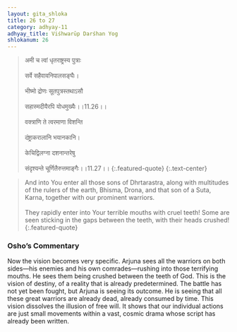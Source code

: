 ```yaml
---
layout: gita_shloka
title: 26 to 27
category: adhyay-11
adhyay_title: Viśhwarūp Darśhan Yog
shlokanum: 26
---
```


> अमी च त्वां धृतराष्ट्रस्य पुत्राः<br><br>सर्वे सहैवावनिपालसङ्घैः।<br><br>भीष्मो द्रोणः सूतपुत्रस्तथाऽसौ<br><br>सहास्मदीयैरपि योधमुख्यैः।।11.26।।<br><br>वक्त्राणि ते त्वरमाणा विशन्ति<br><br>दंष्ट्राकरालानि भयानकानि।<br><br>केचिद्विलग्ना दशनान्तरेषु<br><br>संदृश्यन्ते चूर्णितैरुत्तमाङ्गैः।।11.27।।
{:.featured-quote} 
{:.text-center}

> And into You enter all those sons of Dhrtarastra, along with multitudes of the rulers of the earth, Bhisma, Drona, and that son of a Suta, Karna, together with our prominent warriors.<br><br>They rapidly enter into Your terrible mouths with cruel teeth! Some are seen sticking in the gaps between the teeth, with their heads crushed!
{:.featured-quote}

### Osho’s Commentary
Now the vision becomes very specific. Arjuna sees all the warriors on both sides—his enemies and his own comrades—rushing into those terrifying mouths. He sees them being crushed between the teeth of God.
This is the vision of destiny, of a reality that is already predetermined. The battle has not yet been fought, but Arjuna is seeing its outcome. He is seeing that all these great warriors are already dead, already consumed by time.
This vision dissolves the illusion of free will. It shows that our individual actions are just small movements within a vast, cosmic drama whose script has already been written.
